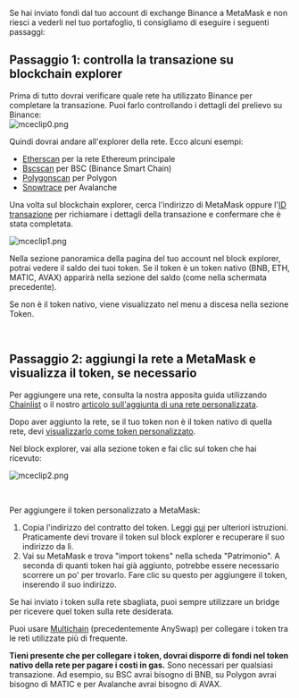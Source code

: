 Se hai inviato fondi dal tuo account di exchange Binance a MetaMask e non riesci a vederli nel tuo portafoglio, ti consigliamo di eseguire i seguenti passaggi:


**Passaggio 1: controlla la transazione su blockchain explorer**
----------------------------------------------------------------


Prima di tutto dovrai verificare quale rete ha utilizzato Binance per completare la transazione. Puoi farlo controllando i dettagli del prelievo su Binance:  
![mceclip0.png](https://support.metamask.io/hc/article_attachments/4416068979483/mceclip0.png)


Quindi dovrai andare all'explorer della rete. Ecco alcuni esempi:


* [Etherscan](https://etherscan.io/) per la rete Ethereum principale
* [Bscscan](https://bscscan.com/) per BSC (Binance Smart Chain)
* [Polygonscan](https://polygonscan.com/) per Polygon
* [Snowtrace](https://snowtrace.io/) per Avalanche


Una volta sul blockchain explorer, cerca l'indirizzo di MetaMask oppure l'[ID transazione](https://support.metamask.io/hc/en-us/articles/4413442094235) per richiamare i dettagli della transazione e confermare che è stata completata. 


![mceclip1.png](https://support.metamask.io/hc/article_attachments/4416075037595/mceclip1.png)


Nella sezione panoramica della pagina del tuo account nel block explorer, potrai vedere il saldo dei tuoi token. Se il token è un token nativo (BNB, ETH, MATIC, AVAX) apparirà nella sezione del saldo (come nella schermata precedente).


Se non è il token nativo, viene visualizzato nel menu a discesa nella sezione Token.


 


**Passaggio 2: aggiungi la rete a MetaMask e visualizza il token, se necessario**
---------------------------------------------------------------------------------


Per aggiungere una rete, consulta la nostra apposita guida utilizzando [Chainlist](https://support.metamask.io/hc/en-us/articles/360058992772-Add-a-network-using-Chainlist-Extension-or-Mobile-) o il nostro [articolo sull'aggiunta di una rete personalizzata](https://support.metamask.io/hc/en-us/articles/360043227612-How-to-add-a-custom-network-RPC).


Dopo aver aggiunto la rete, se il tuo token non è il token nativo di quella rete, devi [visualizzarlo come token personalizzato](https://support.metamask.io/hc/en-us/articles/360015489031-How-to-add-unlisted-tokens-custom-tokens-in-MetaMask). 


Nel block explorer, vai alla sezione token e fai clic sul token che hai ricevuto: 


![mceclip2.png](https://support.metamask.io/hc/article_attachments/4416075047451/mceclip2.png)


 


Per aggiungere il token personalizzato a MetaMask:


1. Copia l'indirizzo del contratto del token. Leggi [qui](https://support.metamask.io/hc/en-us/articles/360015488811-What-is-a-Token-Contract-Address-) per ulteriori istruzioni. Praticamente devi trovare il token sul block explorer e recuperare il suo indirizzo da lì.
2. Vai su MetaMask e trova "import tokens" nella scheda "Patrimonio". A seconda di quanti token hai già aggiunto, potrebbe essere necessario scorrere un po' per trovarlo. Fare clic su questo per aggiungere il token, inserendo il suo indirizzo.


Se hai inviato i token sulla rete sbagliata, puoi sempre utilizzare un bridge per ricevere quel token sulla rete desiderata.


Puoi usare [Multichain](https://multichain.org/) (precedentemente AnySwap) per collegare i token tra le reti utilizzate più di frequente.


**Tieni presente che per collegare i token, dovrai disporre di fondi nel token nativo della rete per pagare i costi in gas.** Sono necessari per qualsiasi transazione. Ad esempio, su BSC avrai bisogno di BNB, su Polygon avrai bisogno di MATIC e per Avalanche avrai bisogno di AVAX. 

